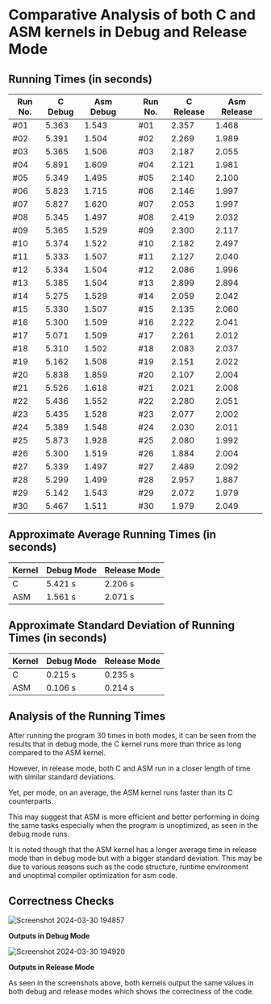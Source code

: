 # Comparative Analysis of both C and ASM kernels in Debug and Release Mode
## Running Times (in seconds)

Run No. | C Debug | Asm Debug | | Run No. | C Release | Asm Release |
|-|-|-|-|-|-|-|
#01 | 5.363 | 1.543 | | #01 | 2.357 | 1.468 |
#02 | 5.391 | 1.504 | | #02 | 2.269 | 1.989 |
#03 | 5.365 | 1.506 | | #03 | 2.187 | 2.055 |
#04 | 5.891 | 1.609 | | #04 | 2.121 | 1.981 |
#05 | 5.349 | 1.495 | | #05 | 2.140 | 2.100 |
#06 | 5.823 | 1.715 | | #06 | 2.146 | 1.997 |
#07 | 5.827 | 1.620 | | #07 | 2.053 | 1.997 |
#08 | 5.345 | 1.497 | | #08 | 2.419 | 2.032 |
#09 | 5.365 | 1.529 | | #09 | 2.300 | 2.117 |
#10 | 5.374 | 1.522 | | #10 | 2.182 | 2.497 |
#11 | 5.333 | 1.507 | | #11 | 2.127 | 2.040 |
#12 | 5.334 | 1.504 | | #12 | 2.086 | 1.996 |
#13 | 5.385 | 1.504 | | #13 | 2.899 | 2.894 |
#14 | 5.275 | 1.529 | | #14 | 2.059 | 2.042 |
#15 | 5.330 | 1.507 | | #15 | 2.135 | 2.060 |
#16 | 5.300 | 1.509 | | #16 | 2.222 | 2.041 |
#17 | 5.071 | 1.509 | | #17 | 2.261 | 2.012 |
#18 | 5.310 | 1.502 | | #18 | 2.083 | 2.037 |
#19 | 5.162 | 1.508 | | #19 | 2.151 | 2.022 |
#20 | 5.838 | 1.859 | | #20 | 2.107 | 2.004 |
#21 | 5.526 | 1.618 | | #21 | 2.021 | 2.008 |
#22 | 5.436 | 1.552 | | #22 | 2.280 | 2.051 |
#23 | 5.435 | 1.528 | | #23 | 2.077 | 2.002 |
#24 | 5.389 | 1.548 | | #24 | 2.030 | 2.011 |
#25 | 5.873 | 1.928 | | #25 | 2.080 | 1.992 |
#26 | 5.300 | 1.519 | | #26 | 1.884 | 2.004 |
#27 | 5.339 | 1.497 | | #27 | 2.489 | 2.092 |
#28 | 5.299 | 1.499 | | #28 | 2.957 | 1.887 |
#29 | 5.142 | 1.543 | | #29 | 2.072 | 1.979 |
#30 | 5.467 | 1.511 | | #30 | 1.979 | 2.049 |

## Approximate Average Running Times (in seconds)
Kernel | Debug Mode | Release Mode |
|-|-|-|
|C|5.421 s|2.206 s|
|ASM|1.561 s|2.071 s|


## Approximate Standard Deviation of Running Times (in seconds)

Kernel | Debug Mode | Release Mode |
|-|-|-|
|C|0.215 s|0.235 s|
|ASM|0.106 s|0.214 s|


## Analysis of the Running Times 

After running the program 30 times in both modes, it can be seen from the results that in debug mode, the C kernel runs more than thrice as long compared to the ASM kernel. 

However, in release mode, both C and ASM run in a closer length of time with similar standard deviations. 

Yet, per mode, on an average, the ASM kernel runs faster than its C counterparts. 

This may suggest that ASM is more efficient and better performing in doing the same tasks especially when the program is unoptimized, as seen in the debug mode runs. 

It is noted though that the ASM kernel has a longer average time in release mode than in debug mode but with a bigger standard deviation. This may be due to various reasons such as the code structure, runtime environment and unoptimal compiler optimization for asm code.

## Correctness Checks
![Screenshot 2024-03-30 194857](https://github.com/plvzfq-rit/LBYARCH_Project_2/assets/107260683/4f40adbf-02ca-4811-8920-57dd935b7dbe)

**Outputs in Debug Mode**

![Screenshot 2024-03-30 194920](https://github.com/plvzfq-rit/LBYARCH_Project_2/assets/107260683/e29b57e7-4a51-48fe-8736-8ac072684433)

**Outputs in Release Mode**

As seen in the screenshots above, both kernels output the same values in both debug and release modes which shows the correctness of the code.
